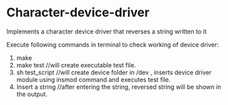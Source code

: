 # Character-device-driver
Implements a character device driver that reverses a string written to it

Execute following commands in terminal to check working of device driver:

1) make               
2) make test          //will create executable test file.
3) sh test_script     //will create device folder in /dev , inserts
                        device driver module using insmod command and 
                        executes test file.
4) Insert a string    //after entering the string, reversed string will be shown 
                        in the output.
